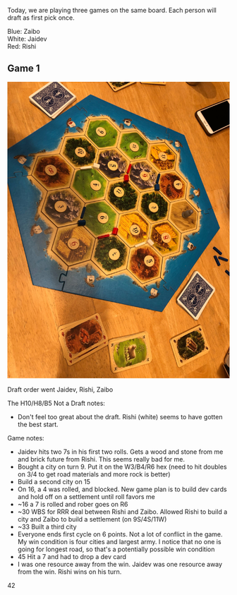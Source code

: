 Today, we are playing three games on the same board. Each person will draft as first pick once.

Blue: Zaibo   
White: Jaidev  
Red: Rishi  

## Game 1
![](./79789719_1003026993386637_3764485817867698176_n.jpg)

Draft order went Jaidev, Rishi, Zaibo

The H10/H8/B5
Not a 
Draft notes:
- Don't feel too great about the draft. Rishi (white) seems to have gotten the best start.

Game notes:
- Jaidev hits two 7s in his first two rolls. Gets a wood and stone from me and brick future from Rishi. This seems really bad for me.
- Bought a city on turn 9. Put it on the W3/B4/R6 hex (need to hit doubles on 3/4 to get road materials and more rock is better)
- Build a second city on 15
- On 16, a 4 was rolled, and blocked. New game plan is to build dev cards and hold off on a settlement until roll favors me
- ~16 a 7 is rolled and rober goes on R6
- ~30 WBS for RRR deal between Rishi and Zaibo. Allowed Rishi to build a city and Zaibo to build a settlement (on 9S/4S/11W)
- ~33 Built a third city 
- Everyone ends first cycle on 6 points. Not a lot of conflict in the game. My win condition is four cities and largest army. I notice that no one is going for longest road, so that's a potentially possible win condition
- 45 Hit a 7 and had to drop a dev card
- I was one resource away from the win. Jaidev was one resource away from the win. Rishi wins on his turn.

42